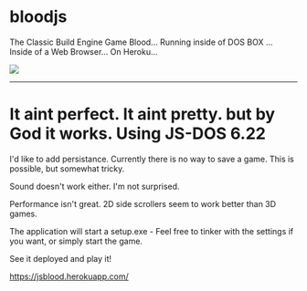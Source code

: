 # bloodjs
The Classic Build Engine Game Blood... Running inside of DOS BOX ... Inside of a Web Browser... On Heroku...


<img src="https://classicreload.com/sites/default/files/msdos_blood.png">
<HR> 

<h1>It aint perfect. It aint pretty. but by God it works. Using JS-DOS 6.22</h1>

I'd like to add persistance. Currently there is no way to save a game. This is possible, but somewhat tricky. 

Sound doesn't work either. I'm not surprised. 

Performance isn't great. 2D side scrollers seem to work better than 3D games. 

The application will start a setup.exe - Feel free to tinker with the settings if you want, or simply start the game.


See it deployed and play it!

https://jsblood.herokuapp.com/
